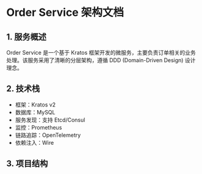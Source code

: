 # Order Service 架构文档

## 1. 服务概述

Order Service 是一个基于 Kratos 框架开发的微服务，主要负责订单相关的业务处理。该服务采用了清晰的分层架构，遵循 DDD (Domain-Driven Design) 设计理念。

## 2. 技术栈

- 框架：Kratos v2
- 数据库：MySQL
- 服务发现：支持 Etcd/Consul
- 监控：Prometheus
- 链路追踪：OpenTelemetry
- 依赖注入：Wire

## 3. 项目结构 